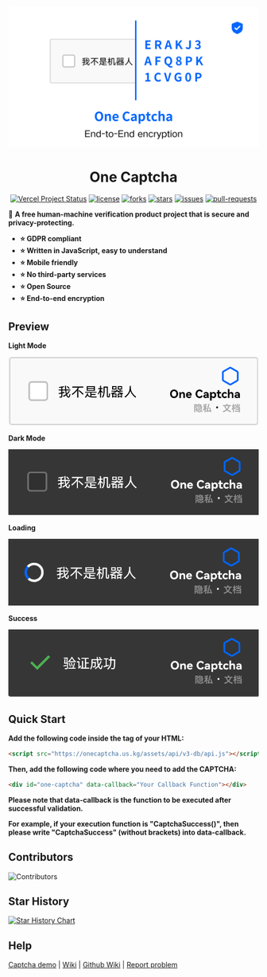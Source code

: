 <div align="center">

![Banner](assets/One-Captcha-Banner.png)

# One Captcha

<p>

<a href="https://vercel.com/huang-team/one-captcha" target="_blank"><img src="https://vercelbadge.vercel.app/api/Dev-Huang1/One-Captcha?style=flat-square" alt="Vercel Project Status"></a>
<a href="https://github.com/Dev-Huang1/One-Captcha/blob/master/LICENSE" target="blank"><img src="https://img.shields.io/github/license/Dev-Huang1/One-Captcha?style=flat-square" alt="license"></a>
<a href="https://github.com/Dev-Huang1/One-Captcha/fork" target="blank"><img src="https://img.shields.io/github/forks/Dev-Huang1/One-Captcha?style=flat-square" alt="forks"></a>
<a href="https://github.com/Dev-Huang1/One-Captcha/stargazers" target="blank"><img src="https://img.shields.io/github/stars/Dev-Huang1/One-Captcha?style=flat-square" alt="stars"></a>
<a href="https://github.com/Dev-Huang1/One-Captcha/issues" target="blank"><img src="https://img.shields.io/github/issues/Dev-Huang1/One-Captcha?style=flat-square" alt="issues"></a>
<a href="https://github.com/Dev-Huang1/One-Captcha/pulls" target="blank"><img src="https://img.shields.io/github/issues-pr/Dev-Huang1/One-Captcha?style=flat-square" alt="pull-requests"></a>

</p>


</div>

🤖 **A free human-machine verification product project that is secure and privacy-protecting.**

- **⭐ GDPR compliant**
- **⭐ Written in JavaScript, easy to understand**
- **⭐ Mobile friendly**
- **⭐ No third-party services**
- **⭐ Open Source**
- **⭐ End-to-end encryption**

## Preview

**Light Mode**

![Light](assets/One-Captcha-Preview.png)

**Dark Mode**

![Dark](assets/One-Captcha-Preview-Dark.png)

**Loading**

![Loading](assets/Preview-Loading.png)

**Success**

![Success](assets/Preview-Success.png)

## Quick Start

**Add the following code inside the <head> tag of your HTML:**

```html
<script src="https://onecaptcha.us.kg/assets/api/v3-db/api.js"></script>
```

**Then, add the following code where you need to add the CAPTCHA:**

```html
<div id="one-captcha" data-callback="Your Callback Function"></div>
```

**Please note that data-callback is the function to be executed after successful validation.**

**For example, if your execution function is "CaptchaSuccess()", then please write "CaptchaSuccess" (without brackets) into data-callback.**


## Contributors

![Contributors](https://opencollective.com/One-Captcha/contributors.svg?width=890&button=false)

## Star History

[![Star History Chart](https://api.star-history.com/svg?repos=Dev-Huang1/One-Captcha&type=Timeline)](https://star-history.com/#Dev-Huang1/One-Captcha&Timeline)

## Help

[Captcha demo](https://captcha.xyehr.cn) | [Wiki](https://help.xyehr.cn/jekyll/2024-07-05-one-captcha.html) | [Github Wiki](https://github.com/Dev-Huang1/Air-Captcha/wiki) | [Report problem](mailto:devhuang000@outlook.com)
